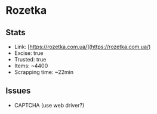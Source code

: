 # Rozetka

## Stats

- Link:  [https://rozetka.com.ua/](https://rozetka.com.ua/)
- Excise: true
- Trusted: true
- Items: ~4400
- Scrapping time: ~22min

## Issues

- CAPTCHA (use web driver?)
